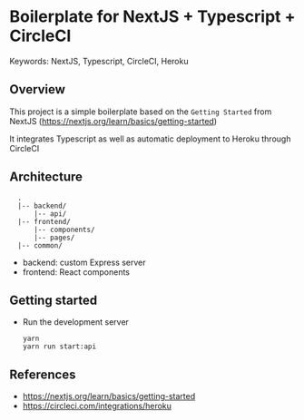 # Boilerplate for NextJS + Typescript + CircleCI

Keywords: NextJS, Typescript, CircleCI, Heroku

## Overview

This project is a simple boilerplate based on the `Getting Started` from NextJS (https://nextjs.org/learn/basics/getting-started)

It integrates Typescript as well as automatic deployment to Heroku through CircleCI

## Architecture

```
  .
  |-- backend/
      |-- api/
  |-- frontend/
      |-- components/
      |-- pages/
  |-- common/
```

- backend: custom Express server
- frontend: React components

## Getting started

- Run the development server
  ```
  yarn
  yarn run start:api
  ```

## References

- https://nextjs.org/learn/basics/getting-started
- https://circleci.com/integrations/heroku
